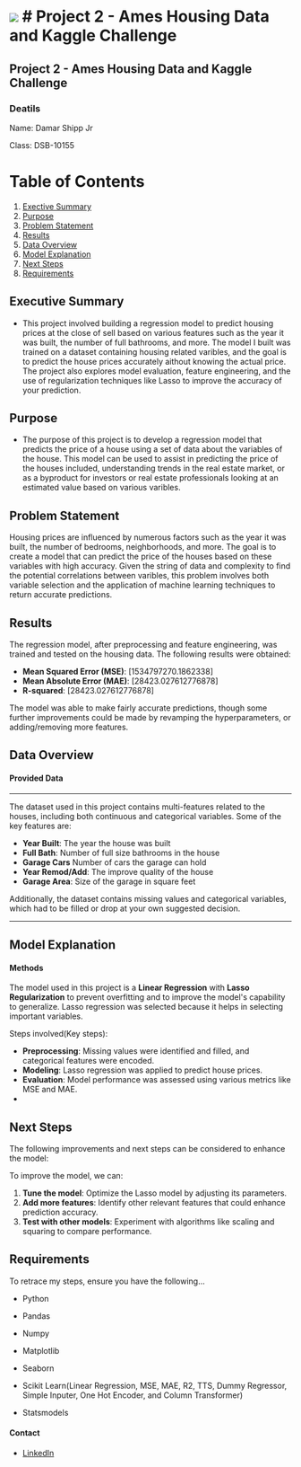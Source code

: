 # ![](https://ga-dash.s3.amazonaws.com/production/assets/logo-9f88ae6c9c3871690e33280fcf557f33.png) # Project 2 - Ames Housing Data and Kaggle Challenge

## Project 2 - Ames Housing Data and Kaggle Challenge

### Deatils
Name: Damar Shipp Jr

Class: DSB-10155


# Table of Contents

1. [Exective Summary](#exective-summary)
2. [Purpose](#purpose)
3. [Problem Statement](#problem_statement)
4. [Results](#results)
5. [Data Overview](#data_overview)
6. [Model Explanation](#model_explanation)
7. [Next Steps](#next_steps)
8. [Requirements](#requirements) 

## Executive Summary

- This project involved building a regression model to predict housing prices at the close of sell based on various features such as the year it was built, the number of full bathrooms, and more. The model I built was trained on a dataset containing housing related varibles, and the goal is to predict the house prices accurately aithout knowing the actual price. The project also explores model evaluation, feature engineering, and the use of regularization techniques like Lasso to improve the accuracy of your prediction.

## Purpose

- The purpose of this project is to develop a regression model that predicts the price of a house using a set of data about the variables of the house. This model can be used to assist in predicting the price of the houses included, understanding trends in the real estate market, or as a byproduct for investors or real estate professionals looking at an estimated value based on various varibles.

## Problem Statement

Housing prices are influenced by numerous factors such as the year it was built, the number of bedrooms, neighborhoods, and more. The goal is to create a model that can predict the price of the houses based on these variables with high accuracy. Given the string of data and complexity to find the potential correlations between varibles, this problem involves both variable selection and the application of machine learning techniques to return accurate predictions.

## Results

The regression model, after preprocessing and feature engineering, was trained and tested on the housing data. The following results were obtained:

- **Mean Squared Error (MSE)**: [1534797270.1862338]
- **Mean Absolute Error (MAE)**: [28423.027612776878]
- **R-squared**: [28423.027612776878]
  
The model was able to make fairly accurate predictions, though some further improvements could be made by revamping the hyperparameters, or adding/removing more features.

## Data Overview 
#### Provided Data
---
The dataset used in this project contains multi-features related to the houses, including both continuous and categorical variables. Some of the key features are:

- **Year Built**: The year the house was built
- **Full Bath**: Number of full size bathrooms in the house
- **Garage Cars** Number of cars the garage can hold
- **Year Remod/Add**: The improve quality of the house
- **Garage Area**: Size of the garage in square feet

Additionally, the dataset contains missing values and categorical variables, which had to be filled or drop at your own suggested decision.

---

## Model Explanation
#### Methods

The model used in this project is a **Linear Regression** with **Lasso Regularization** to prevent overfitting and to improve the model's capability to generalize. Lasso regression was selected because it helps in selecting important variables.

Steps involved(Key steps):

- **Preprocessing**: Missing values were identified and filled, and categorical features were encoded.
- **Modeling**: Lasso regression was applied to predict house prices.
- **Evaluation**: Model performance was assessed using various metrics like MSE and MAE.
- 

## Next Steps

The following improvements and next steps can be considered to enhance the model:

To improve the model, we can:
1. **Tune the model**: Optimize the Lasso model by adjusting its parameters.
2. **Add more features**: Identify other relevant features that could enhance prediction accuracy.
3. **Test with other models**: Experiment with algorithms like scaling and squaring to compare performance.
   

## Requirements
To retrace my steps, ensure you have the following...

- Python
  
- Pandas
  
- Numpy
  
- Matplotlib
  
- Seaborn

- Scikit Learn(Linear Regression, MSE, MAE, R2, TTS, Dummy Regressor, Simple Inputer, One Hot Encoder, and Column Transformer)

- Statsmodels



#### Contact
- [LinkedIn](www.linkedin.com/in/damar-shipp-jr-614b71186)
